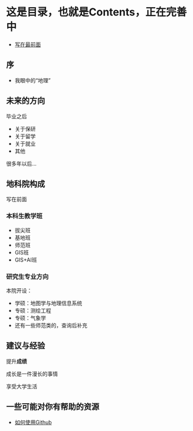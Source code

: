 # 这是目录，也就是Contents，正在完善中
- [写在最前面](README.md)

## 序
- 我眼中的“地理”

## 未来的方向
毕业之后
- 关于保研
- 关于留学
- 关于就业
- 其他

很多年以后...

## 地科院构成
写在前面
### 本科生教学班
- 拔尖班
- 基地班
- 师范班
- GIS班
- GIS+AI班
### 研究生专业方向
本院开设：
- 学硕：地图学与地理信息系统
- 专硕：测绘工程
- 专硕：气象学
- 还有一些师范类的，查询后补充

## 建议与经验
提升**成绩**

成长是一件漫长的事情

享受大学生活

## 一些可能对你有帮助的资源
<!-- - [为什么要使用PARA笔记](Resources) -->
- [如何使用Github](Resources\HowtoUseGithub.md)
